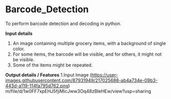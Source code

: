 # Barcode_Detection
To perform barcode detection and decoding in python.

**Input details**
  1. An image containing multiple grocery items, with a background of single color.
  2. For some items, the barcode will be visible, and for others, it might not be visible.
  3. Some of the items might be repeated.
 
**Output details / Features**
  1.Input Image
   (https://user-images.githubusercontent.com/87931949/217025686-ab4a734e-09b3-443d-a119-114fa795d762.png)
m/file/d/1w0FF7xpEHJ5fjiMicJww3Oq48zBIeHEw/view?usp=sharing
